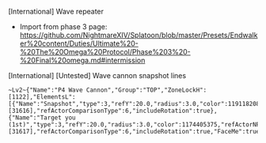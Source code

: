 [International] Wave repeater
- Import from phase 3 page: https://github.com/NightmareXIV/Splatoon/blob/master/Presets/Endwalker%20content/Duties/Ultimate%20-%20The%20Omega%20Protocol/Phase%203%20-%20Final%20omega.md#intermission

[International] [Untested] Wave cannon snapshot lines
```
~Lv2~{"Name":"P4 Wave Cannon","Group":"TOP","ZoneLockH":[1122],"ElementsL":[{"Name":"Snapshot","type":3,"refY":20.0,"radius":3.0,"color":1191182080,"refActorNPCNameID":7636,"refActorRequireCast":true,"refActorCastId":[31616],"refActorComparisonType":6,"includeRotation":true},{"Name":"Target you (1st)","type":3,"refY":20.0,"radius":3.0,"color":1174405375,"refActorNPCNameID":7636,"refActorRequireCast":true,"refActorCastId":[31617],"refActorComparisonType":6,"includeRotation":true,"FaceMe":true}]}
```
